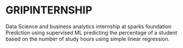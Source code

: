 # GRIPINTERNSHIP
Data Science and business analytics internship at sparks foundation
Prediction using supervised ML
predicting the percentage of a student based on the number of study hours using simple linear regression.
